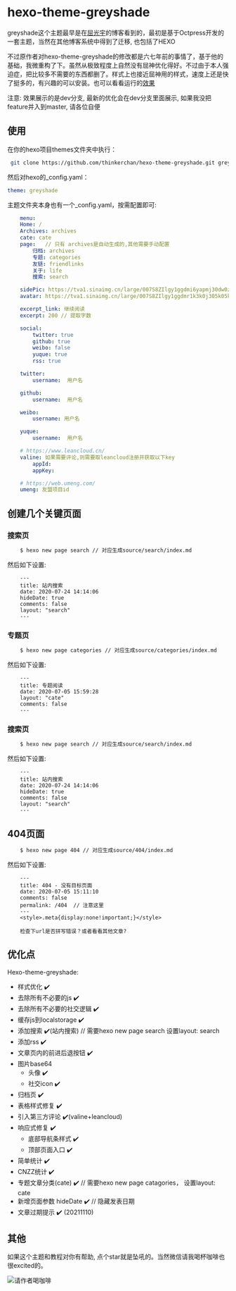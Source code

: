 # hexo-theme-greyshade

greyshade这个主题最早是在[屈光宇](https://imququ.com/)的博客看到的，最初是基于Octpress开发的一套主题，当然在其他博客系统中得到了迁移, 也包括了HEXO

不过原作者对hexo-theme-greyshade的修改都是六七年前的事情了，基于他的基础，我微重构了下。虽然从极致程度上自然没有屈神优化得好。不过由于本人强迫症，把比较多不需要的东西都删了。样式上也接近屈神用的样式，速度上还是快了挺多的，有兴趣的可以安装。也可以看看运行的[效果](https://thinkerchan.com/)

注意: 效果展示的是dev分支, 最新的优化会在dev分支里面展示, 如果我没把feature并入到master, 请各位自便

## 使用
在你的hexo项目themes文件夹中执行：
```bash
 git clone https://github.com/thinkerchan/hexo-theme-greyshade.git greyshade 
```

然后对hexo的_config.yaml：
```yaml
theme: greyshade
```

主题文件夹本身也有一个_config.yaml，按需配置即可:
```yaml
    menu:
    Home: /
    Archives: archives
    cate: cate
    page:   // 只有 archives是自动生成的,其他需要手动配置
        归档: archives
        专题: categories
        友链: friendlinks
        关于: life
        搜索: search

    sidePic: https://tva1.sinaimg.cn/large/007S8ZIlgy1ggdmi6yapmj30dw0zk0wm.jpg // 主题图
    avatar: https://tva1.sinaimg.cn/large/007S8ZIlgy1ggdmr1k3k0j305k05k74j.jpg // 头像

    excerpt_link: 继续阅读
    excerpt: 200 // 提取字数

    social:
        twitter: true
        github: true
        weibo: false
        yuque: true
        rss: true

    twitter:
        username:  用户名

    github:
        username:  用户名

    weibo:
        username: 用户名

    yuque:
        username:  用户名

    # https://www.leancloud.cn/
    valine: 如果需要评论,则需要取leancloud注册并获取以下key
        appId:
        appKey:

    # https://web.umeng.com/
    umeng: 友盟项目id

```
## 创建几个关键页面

### 搜索页
```bash
    $ hexo new page search // 对应生成source/search/index.md
```
然后如下设置:
```
    ---
    title: 站内搜索
    date: 2020-07-24 14:14:06
    hideDate: true
    comments: false
    layout: "search"
    ---
```

### 专题页
```bash
    $ hexo new page categories // 对应生成source/categories/index.md
```
然后如下设置:
```
    ---
    title: 专题阅读
    date: 2020-07-05 15:59:28
    layout: "cate"
    comments: false
    ---
```

### 搜索页
```bash
    $ hexo new page search // 对应生成source/search/index.md
```
然后如下设置:
```
    ---
    title: 站内搜索
    date: 2020-07-24 14:14:06
    hideDate: true
    comments: false
    layout: "search"
    ---
```
## 404页面
``` bash
    $ hexo new page 404 // 对应生成source/404/index.md
```

然后如下设置:
```
    ---
    title: 404 - 没有目标页面
    date: 2020-07-05 15:11:10
    comments: false
    permalink: /404  // 注意这里
    ---
    <style>.meta{display:none!important;}</style>

    检查下url是否拼写错误？或者看看其他文章?
```


## 优化点
Hexo-theme-greyshade:
* 样式优化 ✔️
* 去除所有不必要的js ✔️
* 去除所有不必要的社交逻辑 ✔️
* 缓存js到localstorage ✔️
* 添加搜索 ✔️(站内搜索) // 需要hexo new page search 设置layout: search
* 添加rss ✔️
* 文章页内的前进后退按钮 ✔️
* 图片base64
    * 头像 ✔️
    * 社交icon ✔️
* 归档页 ✔️
* 表格样式修复 ✔️
* 引入第三方评论 ✔️(valine+leancloud)
* 响应式修复 ✔️
    * 底部导航条样式 ✔️
    * 顶部页面入口 ✔️
* 简单统计 ✔️
* CNZZ统计 ✔️
* 专题文章分类(cate) ✔️  // 需要hexo new page catagories， 设置layout: cate
* 新增页面参数 hideDate ✔️ // 隐藏发表日期
* 文章过期提示  ✔️ (20211110)


## 其他
如果这个主题和教程对你有帮助, 点个star就是坠吼的。当然微信请我喝杯咖啡也很excited的。

![请作者喝咖啡](https://tva1.sinaimg.cn/large/007S8ZIlgy1ghx3hwqq1sj308c07uglx.jpg)
